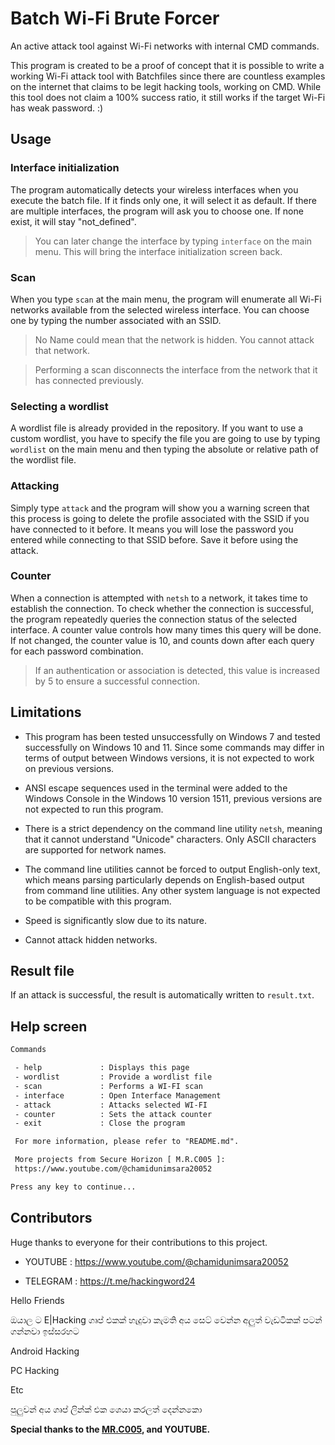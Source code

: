 # Batch Wi-Fi Brute Forcer
An active attack tool against Wi-Fi networks with internal CMD commands.

This program is created to be a proof of concept that it is possible
to write a working Wi-Fi attack tool with Batchfiles since there 
are countless examples on the internet that claims to be legit
hacking tools, working on CMD. While this tool does not claim
a 100% success ratio, it still works if the target Wi-Fi has
weak password. :)

## Usage

### Interface initialization
The program automatically detects your wireless interfaces when you execute the batch file.
If it finds only one, it will select it as default. If there are multiple interfaces,
the program will ask you to choose one. If none exist, it will stay "not_defined".

> You can later change the interface by typing `interface` on the main menu.
> This will bring the interface initialization screen back.

### Scan
When you type `scan` at the main menu, the program will enumerate all Wi-Fi networks
available from the selected wireless interface. You can choose one by typing the number
associated with an SSID.

> No Name could mean that the network is hidden. You cannot attack that network.

> Performing a scan disconnects the interface from the network that it has connected previously.

### Selecting a wordlist
A wordlist file is already provided in the repository. If you want to use a custom
wordlist, you have to specify the file you are going to use by typing `wordlist` on the 
main menu and then typing the absolute or relative path of the wordlist file.

### Attacking
Simply type `attack` and the program will show you a warning screen that this process is going
to delete the profile associated with the SSID if you have connected to it before.
It means you will lose the password you entered while connecting to that SSID before.
Save it before using the attack.

### Counter
When a connection is attempted with `netsh` to a network, it takes time to establish the connection. To check whether the connection is successful,
the program repeatedly queries the connection status of the selected interface. A counter value controls how many times this query will be done.
If not changed, the counter value is 10, and counts down after each query for each password combination. 

> If an authentication or association is detected, this value is increased by 5 to ensure a successful connection.

## Limitations
- This program has been tested unsuccessfully on Windows 7 and tested successfully on Windows 10 and 11. Since some commands may differ in terms of output between Windows versions, it is not expected to work on previous versions.

- ANSI escape sequences used in the terminal were added to the Windows Console in the Windows 10 version 1511, previous versions are not expected to run this program.

- There is a strict dependency on the command line utility `netsh`, meaning that it cannot understand "Unicode" characters. Only ASCII characters are supported for network names.

- The command line utilities cannot be forced to output English-only text, which means parsing particularly depends on English-based output from command line utilities. Any other system language is not expected to be compatible with this program.

- Speed is significantly slow due to its nature.

- Cannot attack hidden networks.

## Result file
If an attack is successful, the result is automatically written to `result.txt`.


## Help screen
```txt
Commands

 - help             : Displays this page
 - wordlist         : Provide a wordlist file     
 - scan             : Performs a WI-FI scan       
 - interface        : Open Interface Management   
 - attack           : Attacks selected WI-FI      
 - counter          : Sets the attack counter     
 - exit             : Close the program

 For more information, please refer to "README.md".

 More projects from Secure Horizon [ M.R.C005 ]:
 https://www.youtube.com/@chamidunimsara20052

Press any key to continue...
```

## Contributors

Huge thanks to everyone for their contributions to this project.

- YOUTUBE : https://www.youtube.com/@chamidunimsara20052

- TELEGRAM : https://t.me/hackingword24

Hello Friends

ඔයාල ට E|Hacking ගෘප් එකක් හැදුවා කැමති අය සෙට් වෙන්න අලුත් වැඩටිකක් පටන් ගන්නවා ඉස්සරහට

Android Hacking 

 PC Hacking 

Etc

පුලුවන් අය ගෘප් ලින්ක් එක ශෙයා කරලත් දෙන්නකො



**Special thanks to the [MR.C005](https://www.youtube.com/@chamidunimsara20052), and YOUTUBE.**
